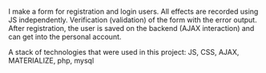 I make a form for registration and login users. All effects are recorded using JS independently. Verification (validation) of the form with the error output. After registration, the user is saved on the backend (AJAX interaction) and can get into the personal account.

A stack of technologies that were used in this project: JS, CSS, AJAX, MATERIALIZE, php, mysql
